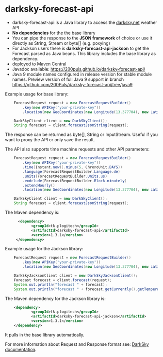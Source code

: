 # darksky-forecast-api

* darksky-forecast-api is a Java library to access the [darksky.net](https://darksky.net) weather API
* **No dependencies** for the the base library
* You can pipe the response to the **JSON framework** of choice or use it directly as String, Stream or byte[] (e.g. poxying)
* For Jackson users there is **darksky-forecast-api-jackson** to get the Forecast parsed as Java beans. This library includes the base library as dependency.
* deployed to Maven Central
* Javadoc available: https://200puls.github.io/darksky-forecast-api/
* Java 9 module names configured in release version for stable module names. Preview version of full Java 9 support in branch https://github.com/200Puls/darksky-forecast-api/tree/java9

Example usage for base library:

```java
    ForecastRequest request = new ForecastRequestBuilder()
        .key(new APIKey("your-private-key"))
        .location(new GeoCoordinates(new Longitude(13.377704), new Latitude(52.516275))).build();

    DarkSkyClient client = new DarkSkyClient();
    String forecast = client.forecastJsonString(request);
```

The response can be returned as byte[], String or InputStream. Useful if you want to proxy the API or only save the result.

The API also supports time machine requests and other API parameters:

```java
    ForecastRequest request = new ForecastRequestBuilder()
        .key(new APIKey("your-private-key"))
        .time(Instant.now().minus(5, ChronoUnit.DAYS))
        .language(ForecastRequestBuilder.Language.de)
        .units(ForecastRequestBuilder.Units.us)
        .exdclude(ForecastRequestBuilder.Block.minutely)
        .extendHourly()
        .location(new GeoCoordinates(new Longitude(13.377704), new Latitude(52.516275))).build();

    DarkSkyClient client = new DarkSkyClient();
    String forecast = client.forecastJsonString(request);
```

The Maven dependency is:

```xml
      <dependency>
            <groupId>tk.plogitech</groupId>
            <artifactId>darksky-forecast-api</artifactId>
            <version>1.3.1</version>
     </dependency>
```

Example usage for the Jackson library:

```java
    ForecastRequest request = new ForecastRequestBuilder()
        .key(new APIKey("your-private-key"))
        .location(new GeoCoordinates(new Longitude(13.377704), new Latitude(52.516275))).build();

    DarkSkyJacksonClient client = new DarkSkyJacksonClient();
    Forecast forecast = client.forecast(request);
    System.out.println("forecast " + forecast);
    System.out.println("forecast " + forecast.getCurrently().getTemperature());
```      
The Maven dependency for the Jackson library is:

```xml
    <dependency>
            <groupId>tk.plogitech</groupId>
            <artifactId>darksky-forecast-api-jackson</artifactId>
            <version>1.3.1</version>
    </dependency>
```

It pulls in the base library automatically.

For more information about Request and Response format see: [DarkSky documentation](https://darksky.net/dev/docs/forecast).
